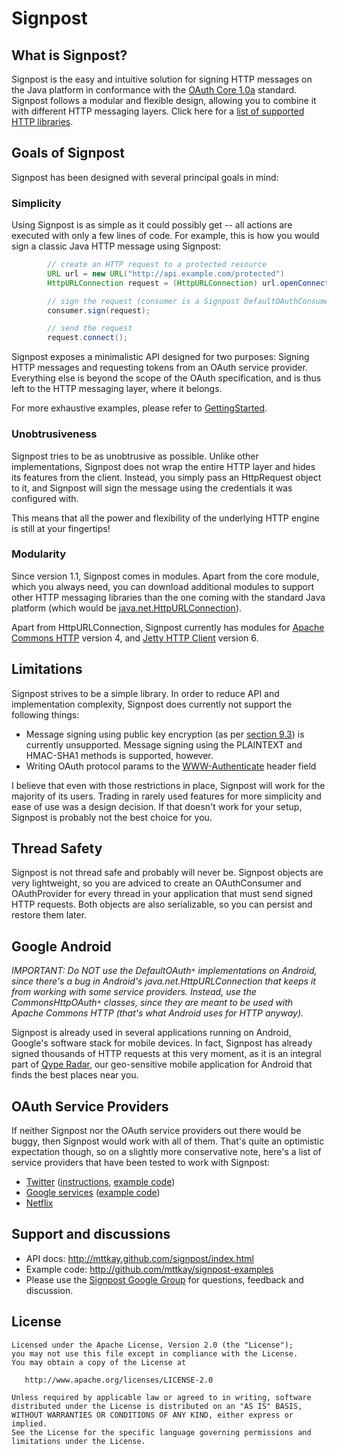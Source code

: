 Signpost
=====================================

What is Signpost?
------------

Signpost is the easy and intuitive solution for signing HTTP messages on the Java platform in conformance with the [OAuth Core 1.0a](http://oauth.net/core/1.0a) standard. Signpost follows a modular and flexible design, allowing you to combine it with different HTTP messaging layers. Click here for a [list of supported HTTP libraries](docs/SupportedHttpLibraries.md).

Goals of Signpost
------------

Signpost has been designed with several principal goals in mind:

### Simplicity
Using Signpost is as simple as it could possibly get -- all actions are executed with only a few lines of code. For example, this is how you would sign a classic Java HTTP message using Signpost:

```java
        // create an HTTP request to a protected resource
        URL url = new URL("http://api.example.com/protected")
        HttpURLConnection request = (HttpURLConnection) url.openConnection();

        // sign the request (consumer is a Signpost DefaultOAuthConsumer)
        consumer.sign(request);

        // send the request
        request.connect();
```

Signpost exposes a minimalistic API designed for two purposes: Signing HTTP messages and requesting tokens from an OAuth service provider. Everything else is beyond the scope of the OAuth specification, and is thus left to the HTTP messaging layer, where it belongs.

For more exhaustive examples, please refer to [GettingStarted](docs/GettingStarted.md).

### Unobtrusiveness
Signpost tries to be as unobtrusive as possible. Unlike other implementations, Signpost does not wrap the entire HTTP layer and hides its features from the client. Instead, you simply pass an HttpRequest object to it, and Signpost will sign the message using the credentials it was configured with.

This means that all the power and flexibility of the underlying HTTP engine is still at your fingertips!

### Modularity
Since version 1.1, Signpost comes in modules. Apart from the core module, which you always need, you can download additional modules to support other HTTP messaging libraries than the one coming with the standard Java platform (which would be [java.net.HttpURLConnection](http://java.sun.com/javase/6/docs/api/java/net/HttpURLConnection.html)).

Apart from HttpURLConnection, Signpost currently has modules for [Apache Commons HTTP](http://hc.apache.org/) version 4, and [Jetty HTTP Client](http://docs.codehaus.org/display/JETTY/Jetty+HTTP+Client) version 6.

Limitations
------------
Signpost strives to be a simple library. In order to reduce API and implementation complexity, Signpost does currently not support the following things:

  * Message signing using public key encryption (as per [section 9.3](http://oauth.net/core/1.0#anchor19)) is currently unsupported. Message signing using the PLAINTEXT and HMAC-SHA1 methods is supported, however.
  * Writing OAuth protocol params to the [WWW-Authenticate](http://www.w3.org/Protocols/rfc2616/rfc2616-sec14.html#sec14.47) header field

I believe that even with those restrictions in place, Signpost will work for the majority of its users. Trading in rarely used features for more simplicity and ease of use was a design decision. If that doesn't work for your setup, Signpost is probably not the best choice for you.

Thread Safety
------------
Signpost is not thread safe and probably will never be. Signpost objects are very lightweight, so you are adviced to create an OAuthConsumer and OAuthProvider for every thread in your application that must send signed HTTP requests. Both objects are also serializable, so you can persist and restore them later.

Google Android
------------
*IMPORTANT: Do NOT use the DefaultOAuth`*` implementations on Android, since there's a bug in Android's java.net.HttpURLConnection that keeps it from working with some service providers. Instead, use the CommonsHttpOAuth`*` classes, since they are meant to be used with Apache Commons HTTP (that's what Android uses for HTTP anyway).*

Signpost is already used in several applications running on Android, Google's software stack for mobile devices. In fact, Signpost has already signed thousands of HTTP requests at this very moment, as it is an integral part of [Qype Radar](http://www.qype.co.uk/go-mobile), our geo-sensitive mobile application for Android that finds the best places near you.

OAuth Service Providers
------------
If neither Signpost nor the OAuth service providers out there would be buggy, then Signpost would work with all of them. That's quite an optimistic expectation though, so on a slightly more conservative note, here's a list of service providers that have been tested to work with Signpost:

  * [Twitter](http://apiwiki.twitter.com) ([instructions](docs/TwitterAndSignpost.md), [example code](https://github.com/mttkay/signpost-examples/tree/master/OAuthTwitterExample))
  * [Google services](http://code.google.com/apis/accounts/docs/OAuth.html) ([example code](https://github.com/mttkay/signpost-examples/tree/master/OAuthGoogleExample))
  * [Netflix](https://github.com/mttkay/signpost-examples/tree/master/OAuthNetflixExample)


Support and discussions
------------
- API docs: http://mttkay.github.com/signpost/index.html
- Example code: http://github.com/mttkay/signpost-examples
- Please use the [Signpost Google Group](http://groups.google.com/group/signpost-users) for questions, feedback and discussion.

License
------------

    Licensed under the Apache License, Version 2.0 (the "License");
    you may not use this file except in compliance with the License.
    You may obtain a copy of the License at

       http://www.apache.org/licenses/LICENSE-2.0

    Unless required by applicable law or agreed to in writing, software
    distributed under the License is distributed on an "AS IS" BASIS,
    WITHOUT WARRANTIES OR CONDITIONS OF ANY KIND, either express or implied.
    See the License for the specific language governing permissions and
    limitations under the License.
